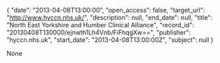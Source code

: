 {
  "date": "2013-04-08T13:00:00", 
  "open_access": false, 
  "target_url": "http://www.hyccn.nhs.uk/", 
  "description": null, 
  "end_date": null, 
  "title": "North East Yorkshire and Humber Clinical Alliance", 
  "record_id": "20130408T130000/ejnwth1Lh4Vnb/FiFhqgXw==", 
  "publisher": "hyccn.nhs.uk", 
  "start_date": "2013-04-08T13:00:00Z", 
  "subject": null
}

None